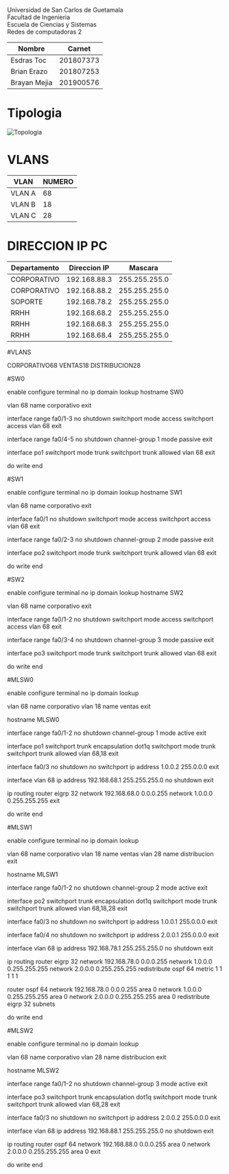 Universidad de San Carlos de Guetamala  
Facultad de Ingenieria  
Escuela de Ciencias y Sistemas  
Redes de computadoras 2  

| Nombre    | Carnet   |
| --------- | -------- |
| Esdras Toc     | 201807373 |
| Brian Erazo    | 201807253 |
| Brayan Mejia   | 201900576 |


# Tipologia
![Topologia](Capturas/Topologia.jpg)

# VLANS
| VLAN | NUMERO  |
| --------- | --------- |
| VLAN A    |   68        |
| VLAN B    |     18      |
| VLAN C    |     28      |



# DIRECCION IP PC

| Departamento | Direccion IP | Mascara |
| --------- | --------- | --------- |
| CORPORATIVO    | 192.168.88.3    | 255.255.255.0    |
| CORPORATIVO    | 192.168.88.2    | 255.255.255.0    |
| SOPORTE    | 192.168.78.2    | 255.255.255.0    |
| RRHH    | 192.168.68.2    | 255.255.255.0    |
| RRHH   | 192.168.68.3    | 255.255.255.0   |
| RRHH    | 192.168.68.4    | 255.255.255.0   |



#VLANS 

CORPORATIVO68
VENTAS18
DISTRIBUCION28


#SW0

enable
configure terminal
no ip domain lookup
hostname SW0

vlan 68
name corporativo
exit

interface range fa0/1-3
no shutdown
switchport mode access
switchport access vlan 68
exit

interface range fa0/4-5
no shutdown
channel-group 1 mode passive
exit

interface po1
switchport mode trunk
switchport trunk allowed vlan 68
exit

do write
end




#SW1



enable
configure terminal
no ip domain lookup
hostname SW1

vlan 68
name corporativo
exit

interface fa0/1
no shutdown
switchport mode access
switchport access vlan 68
exit

interface range fa0/2-3
no shutdown
channel-group 2 mode passive
exit

interface po2
switchport mode trunk
switchport trunk allowed vlan 68
exit

do write
end




#SW2


enable
configure terminal
no ip domain lookup
hostname SW2

vlan 68
name corporativo
exit

interface range fa0/1-2
no shutdown
switchport mode access
switchport access vlan 68
exit

interface range fa0/3-4
no shutdown
channel-group 3 mode passive
exit

interface po3
switchport mode trunk
switchport trunk allowed vlan 68
exit

do write
end




#MLSW0


enable
configure terminal
no ip domain lookup

vlan 68
name corporativo
vlan 18
name ventas
exit

hostname MLSW0

interface range fa0/1-2
no shutdown
channel-group 1 mode active
exit

interface po1
switchport trunk encapsulation dot1q
switchport mode trunk
switchport trunk allowed vlan 68,18
exit

interface fa0/3
no shutdown
no switchport
ip address 1.0.0.2 255.0.0.0
exit

interface vlan 68
ip address 192.168.68.1 255.255.255.0
no shutdown
exit

ip routing
router eigrp 32
network 192.168.68.0 0.0.0.255
network 1.0.0.0 0.255.255.255
exit

do write
end



#MLSW1

enable
configure terminal
no ip domain lookup

vlan 68
name corporativo
vlan 18
name ventas
vlan 28
name distribucion
exit

hostname MLSW1

interface range fa0/1-2
no shutdown
channel-group 2 mode active
exit

interface po2
switchport trunk encapsulation dot1q
switchport mode trunk
switchport trunk allowed vlan 68,18,28
exit

interface fa0/3
no shutdown
no switchport
ip address 1.0.0.1 255.0.0.0
exit

interface fa0/4
no shutdown
no switchport
ip address 2.0.0.1 255.0.0.0
exit

interface vlan 68
ip address 192.168.78.1 255.255.255.0
no shutdown
exit

ip routing
router eigrp 32
  network 192.168.78.0 0.0.0.255
  network 1.0.0.0 0.255.255.255
  network 2.0.0.0 0.255.255.255
  redistribute ospf 64 metric 1 1 1 1 1

router ospf 64
  network 192.168.78.0 0.0.0.255 area 0
  network 1.0.0.0 0.255.255.255 area 0
  network 2.0.0.0 0.255.255.255 area 0
  redistribute eigrp 32 subnets

do write
end





#MLSW2




enable
configure terminal
no ip domain lookup

vlan 68
name corporativo
vlan 28
name distribucion
exit

hostname MLSW2

interface range fa0/1-2
no shutdown
channel-group 3 mode active
exit

interface po3
switchport trunk encapsulation dot1q
switchport mode trunk
switchport trunk allowed vlan 68,28
exit

interface fa0/3
no shutdown
no switchport
ip address 2.0.0.2 255.0.0.0
exit

interface vlan 68
ip address 192.168.88.1 255.255.255.0
no shutdown
exit

ip routing
router ospf 64
network 192.168.88.0 0.0.0.255 area 0
network 2.0.0.0 0.255.255.255 area 0
exit

do write
end

